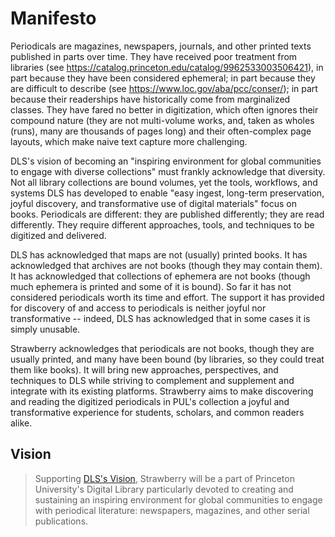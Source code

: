 # Manifesto
Periodicals are magazines, newspapers, journals, and other printed texts published in parts over time.  They have received poor treatment from libraries (see https://catalog.princeton.edu/catalog/9962533003506421), in part because they have been considered ephemeral; in part because they are difficult to describe (see https://www.loc.gov/aba/pcc/conser/); in part because their readerships have historically come from marginalized classes.  They have fared no better in digitization, which often ignores their compound nature (they are not multi-volume works, and, taken as wholes (runs), many are thousands of pages long) and their often-complex page layouts, which make naive text capture more challenging.

DLS's vision of becoming an "inspiring environment for global communities to engage with diverse collections" must frankly acknowledge that diversity.  Not all library collections are bound volumes, yet the tools, workflows, and systems DLS has developed to enable "easy ingest, long-term preservation, joyful discovery, and transformative use of digital materials" focus on books.  Periodicals are different: they are published differently; they are read differently.  They require different approaches, tools, and techniques to be digitized and delivered.

DLS has acknowledged that maps are not (usually) printed books. It has acknowledged that archives are not books (though they may contain them).  It has acknowledged that collections of ephemera are not books (though much ephemera is printed and some of it is bound).  So far it has not considered periodicals worth its time and effort.  The support it has provided for discovery of and access to periodicals is neither joyful nor transformative -- indeed, DLS has acknowledged that in some cases it is simply unusable.

Strawberry acknowledges that periodicals are not books, though they are usually printed, and many have been bound (by libraries, so they could treat them like books).  It will bring new approaches, perspectives, and techniques to DLS while striving to complement and supplement and integrate with its existing platforms.  Strawberry aims to make discovering and reading the digitized periodicals in PUL's collection a joyful and transformative experience for students, scholars, and common readers alike.

## Vision
> Supporting [DLS's Vision](https://github.com/pulibrary/dls-handbook#our-vision), Strawberry will be a part of Princeton University's Digital Library particularly devoted to creating and sustaining an inspiring environment for global communities to engage with periodical literature: newspapers, magazines, and other serial publications.

